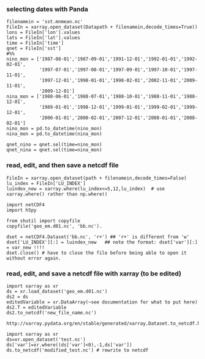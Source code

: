 ### selecting dates with Panda
    filenamein = 'sst.mnmean.nc'
    FileIn = xarray.open_dataset(Datapath + filenamein,decode_times=True))
    lons = FileIn['lon'].values
    lats = FileIn['lat'].values
    time = FileIn['time']
    qnet = FileIn['sst']
    #%%
    nino_mon = ['1987-08-01','1987-09-01','1991-12-01','1992-01-01','1992-02-01',
                '1997-07-01','1997-08-01','1997-09-01','1997-10-01','1997-11-01',
                '1997-12-01','1998-01-01','1998-02-01','2002-11-01','2009-11-01',
                '2009-12-01']
    nina_mon = ['1988-06-01','1988-07-01','1988-10-01','1988-11-01','1988-12-01',
                '1989-01-01','1998-12-01','1999-01-01','1999-02-01','1999-12-01',
                '2000-01-01','2000-02-01','2007-12-01','2008-01-01','2008-02-01']
    nino_mon = pd.to_datetime(nino_mon)
    nina_mon = pd.to_datetime(nina_mon)

    qnet_nino = qnet.sel(time=nino_mon)
    qnet_nina = qnet.sel(time=nina_mon)
    
    
### read, edit, and then save a netcdf file
    FileIn = xarray.open_dataset(path + filenamein,decode_times=False)
    lu_index = FileIn['LU_INDEX']
    luindex_new = xarray.where(lu_index<=5,12,lu_index)  # use xarray.where() rather than np.where()
    
    import netCDF4
    import h5py

    from shutil import copyfile
    copyfile('geo_em.d01.nc', 'bb.nc'). 

    dset = netCDF4.Dataset('bb.nc', 'r+') ## 'r+' is different from 'w'
    dset['LU_INDEX'][:] = luindex_new   ## note the format: dset['var'][:] = var_new !!!!
    dset.close() # have to close the file before being able to open it without error again. 

### read, edit, and save a netcdf file with xarray (to be edited)
    import xarray as xr
    ds = xr.load_dataset('geo_em.d01.nc')
    ds2 = ds
    editedVariable = xr.DataArray(~see documentation for what to put here)
    ds2.T = editedVariable
    ds2.to_netcdf('new_file_name.nc')

    http://xarray.pydata.org/en/stable/generated/xarray.Dataset.to_netcdf.html

    import xarray as xr
    ds=xr.open_dataset('test.nc')
    ds['var']=xr.where((ds['var']<0),-1,ds['var'])
    ds.to_netcdf('modified_test.nc') # rewrite to netcdf
